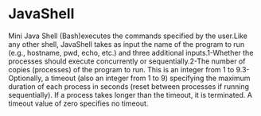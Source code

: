 # JavaShell
Mini Java Shell (Bash)executes the commands specified by the user.Like any other shell, JavaShell takes as input the name of the program to run (e.g., hostname, pwd, echo, etc.) and three additional inputs.1-Whether the processes should execute concurrently or sequentially.2-The number of copies (processes) of the program to run. This is an integer from 1 to 9.3-Optionally, a timeout (also an integer from 1 to 9) specifying the maximum duration of each process in seconds (reset between processes if running sequentially). If a process takes longer than the timeout, it is terminated. A timeout value of zero specifies no timeout.
